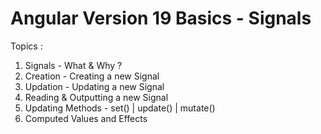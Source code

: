 # Angular Version 19 Basics - Signals
Topics :
1. Signals - What & Why ?
2. Creation - Creating a new Signal
3. Updation - Updating a new Signal
4. Reading & Outputting a new Signal
5. Updating Methods - set() | update() | mutate()
6. Computed Values and Effects
